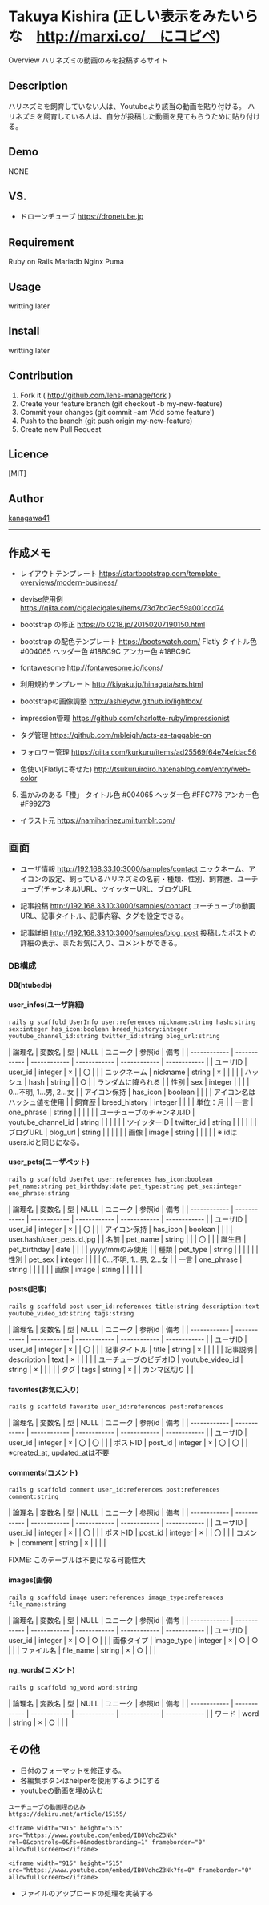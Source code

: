 Takuya Kishira
(正しい表示をみたいらな　http://marxi.co/　にコピペ)
====

Overview
ハリネズミの動画のみを投稿するサイト

## Description
ハリネズミを飼育していない人は、Youtubeより該当の動画を貼り付ける。
ハリネズミを飼育している人は、自分が投稿した動画を見てもらうために貼り付ける。

## Demo
NONE

## VS.

* ドローンチューブ
https://dronetube.jp

## Requirement
Ruby on Rails
Mariadb
Nginx
Puma

## Usage
writting later

## Install
writting later

## Contribution
1. Fork it ( http://github.com/lens-manage/fork )
2. Create your feature branch (git checkout -b my-new-feature)
3. Commit your changes (git commit -am 'Add some feature')
4. Push to the branch (git push origin my-new-feature)
5. Create new Pull Request

## Licence

[MIT]

## Author

[kanagawa41](https://github.com/kanagawa41)

---

## 作成メモ

* レイアウトテンプレート
https://startbootstrap.com/template-overviews/modern-business/

* devise使用例
https://qiita.com/cigalecigales/items/73d7bd7ec59a001ccd74

* bootstrap の修正
https://b.0218.jp/20150207190150.html

* bootstrap の配色テンプレート
https://bootswatch.com/
Flatly
タイトル色 #004065
ヘッダー色 #18BC9C
アンカー色 #18BC9C

* fontawesome
http://fontawesome.io/icons/

* 利用規約テンプレート
http://kiyaku.jp/hinagata/sns.html

* bootstrapの画像調整
http://ashleydw.github.io/lightbox/

* impression管理
https://github.com/charlotte-ruby/impressionist

* タグ管理
https://github.com/mbleigh/acts-as-taggable-on

* フォロワー管理
https://qiita.com/kurkuru/items/ad25569f64e74efdac56

* 色使い(Flatlyに寄せた)
http://tsukuruiroiro.hatenablog.com/entry/web-color
5. 温かみのある「橙」
タイトル色 #004065
ヘッダー色 #FFC776
アンカー色 #F99273

* イラスト元
https://namiharinezumi.tumblr.com/

## 画面

* ユーザ情報
http://192.168.33.10:3000/samples/contact
ニックネーム、アイコンの設定、飼っているハリネズミの名前・種類、性別、飼育歴、ユーチューブ(チャンネル)URL、ツイッターURL、ブログURL

* 記事投稿
http://192.168.33.10:3000/samples/contact
ユーチューブの動画URL、記事タイトル、記事内容、タグを設定できる。

* 記事詳細
http://192.168.33.10:3000/samples/blog_post
投稿したポストの詳細の表示、またお気に入り、コメントができる。

### DB構成
#### DB(htubedb)

#### user_infos(ユーザ詳細)
```
rails g scaffold UserInfo user:references nickname:string hash:string sex:integer has_icon:boolean breed_history:integer youtube_channel_id:string twitter_id:string blog_url:string
```

| 論理名 | 変数名 | 型 | NULL | ユニーク | 参照id | 備考 |
| ------------ | ------------ | ------------ | ------------ | ------------ | ------------ |
| ユーザID | user_id | integer | × | | 〇 | |
| ニックネーム | nickname | string | × | | | |
| ハッシュ | hash | string | | ○ | | ランダムに降られる |
| 性別 | sex | integer | | | | 0…不明, 1…男, 2…女 |
| アイコン保持 | has_icon | boolean | | | | アイコン名はハッシュ値を使用 |
| 飼育歴 | breed_history | integer | | | | 単位：月 |
| 一言 | one_phrase | string | | | | |
| ユーチューブのチャンネルID | youtube_channel_id | string | | | | |
| ツイッターID | twitter_id | string | | | | |
| ブログURL | blog_url | string | | | | |
| 画像 | image | string | | | | |
※ idはusers.idと同じになる。

#### user_pets(ユーザペット)
```
rails g scaffold UserPet user:references has_icon:boolean pet_name:string pet_birthday:date pet_type:string pet_sex:integer one_phrase:string
```

| 論理名 | 変数名 | 型 | NULL | ユニーク | 参照id | 備考 |
| ------------ | ------------ | ------------ | ------------ | ------------ | ------------ |
| ユーザID | user_id | integer | × | | 〇 | |
| アイコン保持 | has_icon | boolean | | | | user.hash/user_pets.id.jpg |
| 名前 | pet_name | string | | | 〇 | |
| 誕生日 | pet_birthday | date | | | | yyyy/mmのみ使用 |
| 種類 | pet_type | string | | | | |
| 性別 | pet_sex | integer | | | | 0…不明, 1…男, 2…女 |
| 一言 | one_phrase | string | | | | |
| 画像 | image | string | | | | |

#### posts(記事)
```
rails g scaffold post user_id:references title:string description:text youtube_video_id:string tags:string
```

| 論理名 | 変数名 | 型 | NULL | ユニーク | 参照id | 備考 |
| ------------ | ------------ | ------------ | ------------ | ------------ | ------------ |
| ユーザID | user_id | integer | × | | 〇 | |
| 記事タイトル | title | string | × | | | |
| 記事説明 | description | text | × | | | |
| ユーチューブのビデオID | youtube_video_id | string | × | | | |
| タグ | tags | string | × | | カンマ区切り | |

#### favorites(お気に入り)
```
rails g scaffold favorite user_id:references post:references
```

| 論理名 | 変数名 | 型 | NULL | ユニーク | 参照id | 備考 |
| ------------ | ------------ | ------------ | ------------ | ------------ | ------------ |
| ユーザID | user_id | integer | × | 〇 | 〇 | |
| ポストID | post_id | integer | × | 〇 | 〇 | |
※created_at, updated_atは不要

#### comments(コメント)
```
rails g scaffold comment user_id:references post:references comment:string
```

| 論理名 | 変数名 | 型 | NULL | ユニーク | 参照id | 備考 |
| ------------ | ------------ | ------------ | ------------ | ------------ | ------------ |
| ユーザID | user_id | integer | × | | 〇 | |
| ポストID | post_id | integer | × | | 〇 | |
| コメント | comment | string | × | | | |

FIXME: このテーブルは不要になる可能性大
#### images(画像)
```
rails g scaffold image user:references image_type:references file_name:string
```

| 論理名 | 変数名 | 型 | NULL | ユニーク | 参照id | 備考 |
| ------------ | ------------ | ------------ | ------------ | ------------ | ------------ |
| ユーザID | user_id | integer | × | ○ | ○ | |
| 画像タイプ | image_type | integer | × | ○ | ○ | |
| ファイル名 | file_name | string | × | ○ | | |

#### ng_words(コメント)
```
rails g scaffold ng_word word:string
```

| 論理名 | 変数名 | 型 | NULL | ユニーク | 参照id | 備考 |
| ------------ | ------------ | ------------ | ------------ | ------------ | ------------ |
| ワード | word | string | × | ○ | | |

## その他

* 日付のフォーマットを修正する。
* 各編集ボタンはhelperを使用するようにする
* youtubeの動画を埋め込む
```
ユーチューブの動画埋め込み
https://dekiru.net/article/15155/

<iframe width="915" height="515" src="https://www.youtube.com/embed/IB0VohcZ3Nk?rel=0&controls=0&fs=0&modestbranding=1" frameborder="0" allowfullscreen></iframe>

<iframe width="915" height="515" src="https://www.youtube.com/embed/IB0VohcZ3Nk?fs=0" frameborder="0" allowfullscreen></iframe>
```
* ファイルのアップロードの処理を実装する

